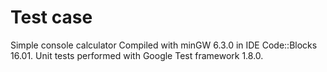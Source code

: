 # Test case
Simple console calculator
Compiled with minGW 6.3.0 in IDE Code::Blocks 16.01. Unit tests performed with Google Test framework 1.8.0.
